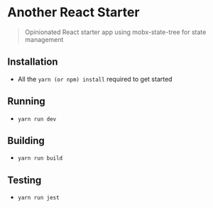 # Another React Starter

> Opinionated React starter app using mobx-state-tree for state management

## Installation

- All the `yarn (or npm) install` required to get started

## Running

- `yarn run dev`

## Building

- `yarn run build`

## Testing

- `yarn run jest`



